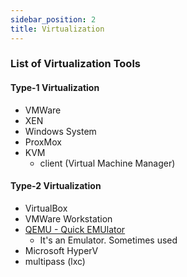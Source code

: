 ```yaml
---
sidebar_position: 2
title: Virtualization
---
```


### List of Virtualization Tools

#### Type-1 Virtualization

- VMWare
- XEN
- Windows System
- ProxMox
- KVM
  - client (Virtual Machine Manager)

#### Type-2 Virtualization

- VirtualBox
- VMWare Workstation
- [QEMU - Quick EMUlator](https://www.qemu.org/)
  - It's an Emulator. Sometimes used 
- Microsoft HyperV
- multipass (lxc)